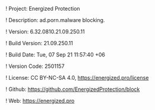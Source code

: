 ! Project: Energized Protection

! Description: ad.porn.malware blocking.

! Version: 6.32.0810.21.09.250.11

! Build Version: 21.09.250.11

! Build Date: Tue, 07 Sep 21 11:57:40 +06

! Version Code: 2501157

! License: CC BY-NC-SA 4.0, https://energized.pro/license

! Github: https://github.com/EnergizedProtection/block

! Web: https://energized.pro
